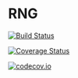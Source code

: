 # RNG

[![Build Status](https://travis-ci.org/sunoru/RNG.jl.svg?branch=master)](https://travis-ci.org/sunoru/RNG.jl)

[![Coverage Status](https://coveralls.io/repos/sunoru/RNG.jl/badge.svg?branch=master&service=github)](https://coveralls.io/github/sunoru/RNG.jl?branch=master)

[![codecov.io](http://codecov.io/github/sunoru/RNG.jl/coverage.svg?branch=master)](http://codecov.io/github/sunoru/RNG.jl?branch=master)
